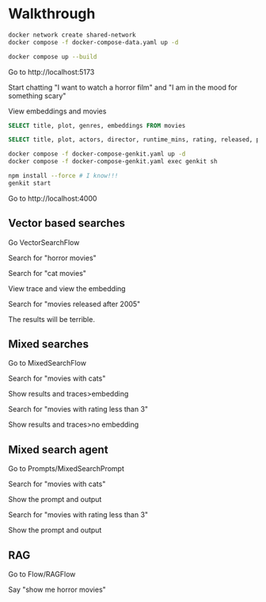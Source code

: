 # Walkthrough

```sh
docker network create shared-network
docker compose -f docker-compose-data.yaml up -d
```

```sh
docker compose up --build 
```

Go to http://localhost:5173

Start chatting "I want to watch a horror film" and "I am in the mood for something scary"

View embeddings and movies

```sql
SELECT title, plot, genres, embeddings FROM movies
```

```sql
SELECT title, plot, actors, director, runtime_mins, rating, released, poster FROM movies
```

```sh
docker compose -f docker-compose-genkit.yaml up -d
docker compose -f docker-compose-genkit.yaml exec genkit sh
```

```sh
npm install --force # I know!!!
genkit start
```

Go to http://localhost:4000


## Vector based searches

Go VectorSearchFlow

Search for "horror movies"

Search for "cat movies"

View trace and view the embedding

Search for "movies released after 2005"

The results will be terrible.

## Mixed searches

Go to MixedSearchFlow

Search for "movies with cats"

Show results and traces>embedding

Search for "movies with rating less than 3"

Show results and traces>no embedding


## Mixed search agent

Go to Prompts/MixedSearchPrompt

Search for "movies with cats"

Show the prompt and output

Search for "movies with rating less than 3"

Show the prompt and output

## RAG

Go to Flow/RAGFlow

Say "show me horror movies"